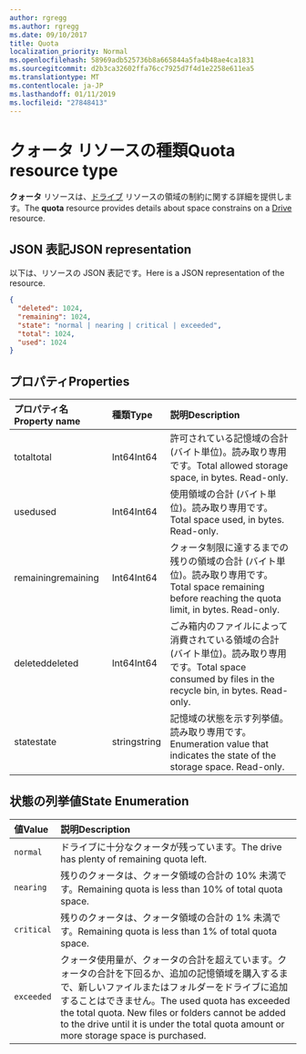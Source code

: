 ```yaml
---
author: rgregg
ms.author: rgregg
ms.date: 09/10/2017
title: Quota
localization_priority: Normal
ms.openlocfilehash: 58969adb525736b8a665844a5fa4b48ae4ca1831
ms.sourcegitcommit: d2b3ca32602ffa76cc7925d7f4d1e2258e611ea5
ms.translationtype: MT
ms.contentlocale: ja-JP
ms.lasthandoff: 01/11/2019
ms.locfileid: "27848413"
---
```

# <a name="quota-resource-type"></a><span data-ttu-id="718e0-102">クォータ リソースの種類</span><span class="sxs-lookup"><span data-stu-id="718e0-102">Quota resource type</span></span>

<span data-ttu-id="718e0-103">**クォータ** リソースは、[ドライブ](drive.md) リソースの領域の制約に関する詳細を提供します。</span><span class="sxs-lookup"><span data-stu-id="718e0-103">The **quota** resource provides details about space constrains on a [Drive](drive.md) resource.</span></span>

## <a name="json-representation"></a><span data-ttu-id="718e0-104">JSON 表記</span><span class="sxs-lookup"><span data-stu-id="718e0-104">JSON representation</span></span>

<span data-ttu-id="718e0-105">以下は、リソースの JSON 表記です。</span><span class="sxs-lookup"><span data-stu-id="718e0-105">Here is a JSON representation of the resource.</span></span>

<!-- {
  "blockType": "resource",
  "optionalProperties": [ ],
  "@odata.type": "microsoft.graph.quota"
}-->

```json
{
  "deleted": 1024,
  "remaining": 1024,
  "state": "normal | nearing | critical | exceeded",
  "total": 1024,
  "used": 1024
}
```

## <a name="properties"></a><span data-ttu-id="718e0-106">プロパティ</span><span class="sxs-lookup"><span data-stu-id="718e0-106">Properties</span></span>

| <span data-ttu-id="718e0-107">プロパティ名</span><span class="sxs-lookup"><span data-stu-id="718e0-107">Property name</span></span> | <span data-ttu-id="718e0-108">種類</span><span class="sxs-lookup"><span data-stu-id="718e0-108">Type</span></span>   | <span data-ttu-id="718e0-109">説明</span><span class="sxs-lookup"><span data-stu-id="718e0-109">Description</span></span>                                                                 |
|:--------------|:-------|:----------------------------------------------------------------------------|
| <span data-ttu-id="718e0-110">total</span><span class="sxs-lookup"><span data-stu-id="718e0-110">total</span></span>         | <span data-ttu-id="718e0-111">Int64</span><span class="sxs-lookup"><span data-stu-id="718e0-111">Int64</span></span>  | <span data-ttu-id="718e0-p101">許可されている記憶域の合計 (バイト単位)。読み取り専用です。</span><span class="sxs-lookup"><span data-stu-id="718e0-p101">Total allowed storage space, in bytes. Read-only.</span></span>                           |
| <span data-ttu-id="718e0-114">used</span><span class="sxs-lookup"><span data-stu-id="718e0-114">used</span></span>          | <span data-ttu-id="718e0-115">Int64</span><span class="sxs-lookup"><span data-stu-id="718e0-115">Int64</span></span>  | <span data-ttu-id="718e0-p102">使用領域の合計 (バイト単位)。読み取り専用です。</span><span class="sxs-lookup"><span data-stu-id="718e0-p102">Total space used, in bytes. Read-only.</span></span>                                      |
| <span data-ttu-id="718e0-118">remaining</span><span class="sxs-lookup"><span data-stu-id="718e0-118">remaining</span></span>     | <span data-ttu-id="718e0-119">Int64</span><span class="sxs-lookup"><span data-stu-id="718e0-119">Int64</span></span>  | <span data-ttu-id="718e0-p103">クォータ制限に達するまでの残りの領域の合計 (バイト単位)。読み取り専用です。</span><span class="sxs-lookup"><span data-stu-id="718e0-p103">Total space remaining before reaching the quota limit, in bytes. Read-only.</span></span> |
| <span data-ttu-id="718e0-122">deleted</span><span class="sxs-lookup"><span data-stu-id="718e0-122">deleted</span></span>       | <span data-ttu-id="718e0-123">Int64</span><span class="sxs-lookup"><span data-stu-id="718e0-123">Int64</span></span>  | <span data-ttu-id="718e0-p104">ごみ箱内のファイルによって消費されている領域の合計 (バイト単位)。読み取り専用です。</span><span class="sxs-lookup"><span data-stu-id="718e0-p104">Total space consumed by files in the recycle bin, in bytes. Read-only.</span></span>      |
| <span data-ttu-id="718e0-126">state</span><span class="sxs-lookup"><span data-stu-id="718e0-126">state</span></span>         | <span data-ttu-id="718e0-127">string</span><span class="sxs-lookup"><span data-stu-id="718e0-127">string</span></span> | <span data-ttu-id="718e0-p105">記憶域の状態を示す列挙値。読み取り専用です。</span><span class="sxs-lookup"><span data-stu-id="718e0-p105">Enumeration value that indicates the state of the storage space. Read-only.</span></span> |

## <a name="state-enumeration"></a><span data-ttu-id="718e0-130">状態の列挙値</span><span class="sxs-lookup"><span data-stu-id="718e0-130">State Enumeration</span></span>

| <span data-ttu-id="718e0-131">値</span><span class="sxs-lookup"><span data-stu-id="718e0-131">Value</span></span>      | <span data-ttu-id="718e0-132">説明</span><span class="sxs-lookup"><span data-stu-id="718e0-132">Description</span></span>                                                                                                                                                                 |
|:-----------|:----------------------------------------------------------------------------------------------------------------------------------------------------------------------------|
| `normal`   | <span data-ttu-id="718e0-133">ドライブに十分なクォータが残っています。</span><span class="sxs-lookup"><span data-stu-id="718e0-133">The drive has plenty of remaining quota left.</span></span>                                                                                                                               |
| `nearing`  | <span data-ttu-id="718e0-134">残りのクォータは、クォータ領域の合計の 10% 未満です。</span><span class="sxs-lookup"><span data-stu-id="718e0-134">Remaining quota is less than 10% of total quota space.</span></span>                                                                                                                      |
| `critical` | <span data-ttu-id="718e0-135">残りのクォータは、クォータ領域の合計の 1% 未満です。</span><span class="sxs-lookup"><span data-stu-id="718e0-135">Remaining quota is less than 1% of total quota space.</span></span>                                                                                                                       |
| `exceeded` | <span data-ttu-id="718e0-p106">クォータ使用量が、クォータの合計を超えています。クォータの合計を下回るか、追加の記憶領域を購入するまで、新しいファイルまたはフォルダーをドライブに追加することはできません。</span><span class="sxs-lookup"><span data-stu-id="718e0-p106">The used quota has exceeded the total quota. New files or folders cannot be added to the drive until it is under the total quota amount or more storage space is purchased.</span></span> |

<!-- {
  "type": "#page.annotation",
  "description": "The quota facet provides information about how much space the OneDrive has available.",
  "keywords": "quota,available,remaining,used",
  "section": "documentation",
  "suppressions": [
    "Warning: /api-reference/v1.0/resources/quota.md:
      Found potential enums in resource example that weren't defined in a table:(normal, nearing,critical,exceeded) are in resource, but () are in table"
  ],
  "tocPath": "Facets/Quota"
} -->
